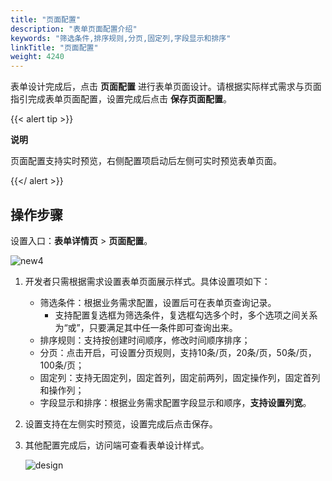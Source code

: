 ```yaml
---
title: "页面配置"
description: "表单页面配置介绍"
keywords: "筛选条件,排序规则,分页,固定列,字段显示和排序"
linkTitle: "页面配置"
weight: 4240
---
```


表单设计完成后，点击 **页面配置** 进行表单页面设计。请根据实际样式需求与页面指引完成表单页面配置，设置完成后点击 **保存页面配置**。

{{< alert tip >}}

**说明**

页面配置支持实时预览，右侧配置项启动后左侧可实时预览表单页面。

{{</ alert >}}



## 操作步骤

设置入口：**表单详情页** > **页面配置**。

![new4](/images/manual/form/new4.png)

1. 开发者只需根据需求设置表单页面展示样式。具体设置项如下：
   - 筛选条件：根据业务需求配置，设置后可在表单页查询记录。
     - 支持配置复选框为筛选条件，复选框勾选多个时，多个选项之间关系为“或”，只要满足其中任一条件即可查询出来。
   - 排序规则：支持按创建时间顺序，修改时间顺序排序；
   - 分页：点击开启，可设置分页规则，支持10条/页，20条/页，50条/页，100条/页；
   - 固定列：支持无固定列，固定首列，固定前两列，固定操作列，固定首列和操作列；
   - 字段显示和排序：根据业务需求配置字段显示和顺序，**支持设置列宽**。
   
2. 设置支持在左侧实时预览，设置完成后点击保存。

3. 其他配置完成后，访问端可查看表单设计样式。

   ![design](/images/manual/form/design.png)
